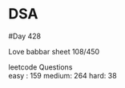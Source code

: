 # DSA

#Day 428

Love babbar sheet
    108/450
    
leetcode Questions   
easy : 159
medium: 264
hard: 38

 
